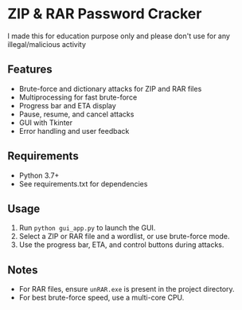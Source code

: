 # ZIP & RAR Password Cracker
I made this for education purpose only and please don't use for any illegal/malicious activity

## Features
- Brute-force and dictionary attacks for ZIP and RAR files
- Multiprocessing for fast brute-force
- Progress bar and ETA display
- Pause, resume, and cancel attacks
- GUI with Tkinter
- Error handling and user feedback

## Requirements
- Python 3.7+
- See requirements.txt for dependencies

## Usage
1. Run `python gui_app.py` to launch the GUI.
2. Select a ZIP or RAR file and a wordlist, or use brute-force mode.
3. Use the progress bar, ETA, and control buttons during attacks.

## Notes
- For RAR files, ensure `unRAR.exe` is present in the project directory.
- For best brute-force speed, use a multi-core CPU.
